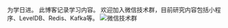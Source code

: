为学日进。
此博客记录学习内容。
欢迎加入微信技术群，目前研究内容包括小程序、LevelDB、Redis、Kafka等。
![微信技术群](https://didimis.github.io/images/qrcode.JPG)